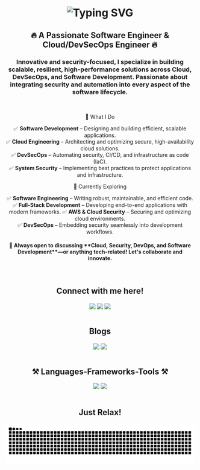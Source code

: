 <h1 align="center">
    <img src="https://readme-typing-svg.demolab.com?font=Rubik&weight=600&size=80&duration=1100&pause=1000&color=BE2ED6&background=FFFFFF00&center=true&vCenter=true&width=1200&height=150&lines=Hey+There!++%F0%9F%91%8B;I'm+Mohammed+Farhaan!" alt="Typing SVG" />
</h1>

<h2 align="center">🔥 A Passionate Software Engineer & Cloud/DevSecOps Engineer 🔥 </h3>
<h3 align="center">Innovative and security-focused, I specialize in building scalable, resilient, high-performance solutions across Cloud, DevSecOps, and Software Development. Passionate about integrating security and automation into every aspect of the software lifecycle.</h4>

<br/>

<div align="center">

🚀 What I Do 

✅ **Software Development** – Designing and building efficient, scalable applications.  
✅ **Cloud Engineering** – Architecting and optimizing secure, high-availability cloud solutions.  
✅ **DevSecOps** – Automating security, CI/CD, and infrastructure as code (IaC).  
✅ **System Security** – Implementing best practices to protect applications and infrastructure.   

 </div>

 <div align="center">
🔭 Currently Exploring  

✅ **Software Engineering** – Writing robust, maintainable, and efficient code.   
✅ **Full-Stack Development** – Developing end-to-end applications with modern frameworks.
✅ **AWS & Cloud Security** – Securing and optimizing cloud environments.  
✅ **DevSecOps** – Embedding security seamlessly into development workflows.
 </div>


<h4 align="center">💬 Always open to discussing **Cloud, Security, DevOps, and Software Development**—or anything tech-related! Let's collaborate and innovate. <h4>

 
  <br/>
  
 <h2 align="center">Connect with me here!</h2>
 <div align="center"> 
    <a href="mailto:mohammedfarhaan235@gmail.com?subject=Hello&body=Hi%20there!" target="_blank"><img align="center" src="https://skillicons.dev/icons?i=gmail"/></a>
    <a href="https://www.linkedin.com/in/mohammed-farhaan-n-5b45b7214/" target="_blank"><img align="center" src="https://skillicons.dev/icons?i=linkedin"/></a>
    <a href="https://github.com/Mohammed-Farhaan-N" target="_blank"><img align="center" src="https://skillicons.dev/icons?i=github"/></a>

</div>

 <br/>
 
 <h2 align="center">Blogs</h2>
 <div align="center"> 
    <a href="https://mohammedfarhaan.hashnode.dev/" target="_blank"><img align="center" src="https://img.shields.io/badge/Hashnode-2962FF?style=for-the-badge&logo=hashnode&logoColor=white"/></a>
    <a href="https://medium.com/@mohammedfarhaan" target="_blank"><img align="center" src="https://img.shields.io/badge/Medium-12100E?style=for-the-badge&logo=medium&logoColor=white"/></a>
</div>

 <br/>
 
<h2 align="center">⚒️ Languages-Frameworks-Tools ⚒️</h2>
<div align="center">
    <img src="https://skillicons.dev/icons?i=linux,jenkins,docker,kubernetes,terraform,ansible,aws,azure,gcp,github,git,prometheus,grafana,py,bash" />
    <img src="https://skillicons.dev/icons?i=kali,elasticsearch,maven,gradle,go,html,css,js,java,mysql" /><br>
</div>

 <br/>

<div align="center">
  <h2>Just Relax! </h2>
  <img alt="snake eating my contributions" src="https://raw.githubusercontent.com/Mohammed-Farhaan-N/Mohammed-Farhaan-N/output/github-contribution-grid-snake.svg" />
  <br/><br/><br/>
</div>
